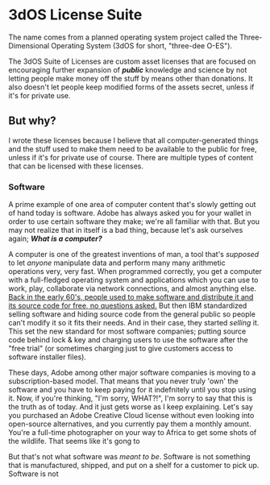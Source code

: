 # 3dOS License Suite

The name comes from a planned operating system project called the Three-Dimensional Operating System (3dOS for short, "three-dee O-ES").

The 3dOS Suite of Licenses are custom asset licenses that are focused on encouraging further expansion of ***public*** knowledge and science by not letting people make money off the stuff by means other than donations. It also doesn't let people keep modified forms of the assets secret, unless if it's for private use.

## But why?

I wrote these licenses because I believe that all computer-generated things and the stuff used to make them need to be available to the public for free, unless if it's for private use of course. There are multiple types of content that can be licensed with these licenses.

### Software

A prime example of one area of computer content that's slowly getting out of hand today is software. Adobe has always asked you for your wallet in order to use certain software they make; we're all familiar with that. But you may not realize that in itself is a bad thing, because let's ask ourselves again; ***What is a computer?***

A computer is one of the greatest inventions of man, a tool that's *supposed* to let *anyone* manipulate data and perform many many arithmetic operations very, very fast. When programmed correctly, you get a computer with a full-fledged operating system and applications which you can use to work, play, collaborate via network connections, and almost anything else. [Back in the early 60&#39;s, people used to make software and distribute it and its source code for free, no questions asked.](https://en.wikipedia.org/wiki/Proprietary_software#Origin) But then IBM standardized selling software and hiding source code from the general public so people can't modify it so it fits their needs. And in their case, they started *selling* it. This set the new standard for most software companies; putting source code behind lock & key and charging users to use the software after the "free trial" (or sometimes charging just to give customers access to software installer files).

These days, Adobe among other major software companies is moving to a subscription-based model. That means that you never truly 'own' the software and you have to keep paying for it indefnitely until you stop using it. Now, if you're thinking, "I'm sorry, WHAT?!", I'm sorry to say that this is the truth as of today. And it just gets worse as I keep explaining. Let's say you purchased an Adobe Creative Cloud license without even looking into open-source alternatives, and you currently pay them a monthly amount. You're a full-time photographer on your way to Africa to get some shots of the wildlife. That seems like it's gong to

But that's not what software was *meant to be*. Software is not something that is manufactured, shipped, and put on a shelf for a customer to pick up. Software is not
